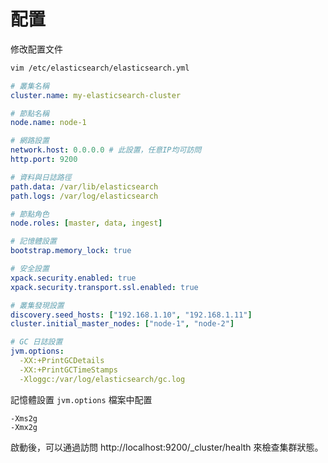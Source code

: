 # 配置

修改配置文件
```sh
vim /etc/elasticsearch/elasticsearch.yml
```


```yml
# 叢集名稱
cluster.name: my-elasticsearch-cluster

# 節點名稱
node.name: node-1

# 網路設置
network.host: 0.0.0.0 # 此設置，任意IP均可訪問
http.port: 9200

# 資料與日誌路徑
path.data: /var/lib/elasticsearch
path.logs: /var/log/elasticsearch

# 節點角色
node.roles: [master, data, ingest]

# 記憶體設置
bootstrap.memory_lock: true

# 安全設置
xpack.security.enabled: true
xpack.security.transport.ssl.enabled: true

# 叢集發現設置
discovery.seed_hosts: ["192.168.1.10", "192.168.1.11"]
cluster.initial_master_nodes: ["node-1", "node-2"]

# GC 日誌設置
jvm.options:
  -XX:+PrintGCDetails
  -XX:+PrintGCTimeStamps
  -Xloggc:/var/log/elasticsearch/gc.log
```

記憶體設置 `jvm.options` 檔案中配置
```options
-Xms2g
-Xmx2g
```

啟動後，可以通過訪問 http://localhost:9200/_cluster/health 來檢查集群狀態。